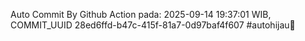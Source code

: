 Auto Commit By Github Action pada: 2025-09-14 19:37:01 WIB, COMMIT_UUID 28ed6ffd-b47c-415f-81a7-0d97baf4f607 #autohijau🗿

